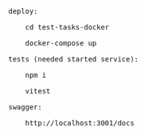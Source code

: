 <pre>
deploy:<br>
    cd test-tasks-docker<br> 
    docker-compose up<br>
tests (needed started service):<br>
    npm i <br>
    vitest <br>
swagger:<br>
    http://localhost:3001/docs<br>
</pre>
